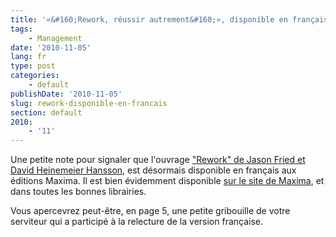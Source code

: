 ```yaml
---
title: '«&#160;Rework, réussir autrement&#160;», disponible en français'
tags:
    - Management
date: '2010-11-05'
lang: fr
type: post
categories:
    - default
publishDate: '2010-11-05'
slug: rework-disponible-en-francais
section: default
2010:
    - '11'
---
```


Une petite note pour signaler que l'ouvrage ["Rework" de Jason Fried et David Heinemeier Hansson](/2010/08/rework-jason-fried-et-david-heinemeier-hansson/), est désormais disponible en français aux éditions Maxima. Il est bien évidemment disponible [sur le site de Maxima](http://www.maxima.fr/index-fiche-419-Rework-reussir-autement.html "&quot;Rework, réussir autrement&quot;, sur le site des Editions Maxima"), et dans toutes les bonnes librairies.

Vous apercevrez peut-être, en page 5, une petite gribouille de votre serviteur qui a participé à la relecture de la version française.

